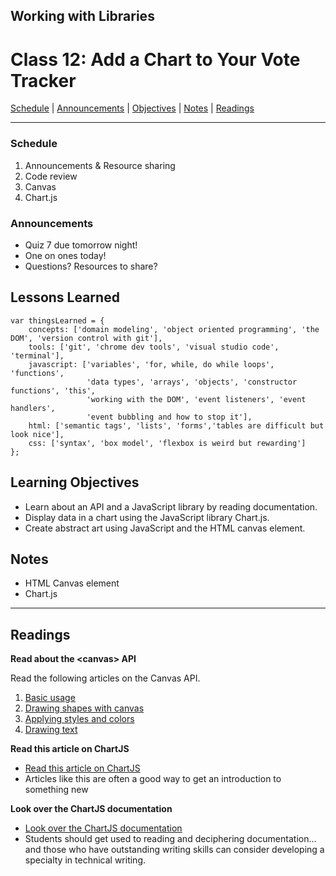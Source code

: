 ## **Working with Libraries**
# Class 12: Add a Chart to Your Vote Tracker

[Schedule](#schedule) | [Announcements](#announcements) | [Objectives](#learning-objectives) | [Notes](#notes) | [Readings](#readings)


<hr></hr>

### Schedule
1. Announcements & Resource sharing
1. Code review
1. Canvas
1. Chart.js

### Announcements
* Quiz 7 due tomorrow night! 
* One on ones today!
* Questions? Resources to share?

## Lessons Learned
```` 
var thingsLearned = {
    concepts: ['domain modeling', 'object oriented programming', 'the DOM', 'version control with git'],
    tools: ['git', 'chrome dev tools', 'visual studio code', 'terminal'],
    javascript: ['variables', 'for, while, do while loops', 'functions',
                 'data types', 'arrays', 'objects', 'constructor functions', 'this', 
                 'working with the DOM', 'event listeners', 'event handlers',
                 'event bubbling and how to stop it'],
    html: ['semantic tags', 'lists', 'forms','tables are difficult but look nice'],
    css: ['syntax', 'box model', 'flexbox is weird but rewarding']
};

````

## Learning Objectives
- Learn about an API and a JavaScript library by reading documentation.
- Display data in a chart using the JavaScript library Chart.js.
- Create abstract art using JavaScript and the HTML canvas element.

## Notes
* HTML Canvas element
* Chart.js

<hr></hr>

## Readings

**Read about the \<canvas\> API**

Read the following articles on the Canvas API.

1. [Basic usage](https://developer.mozilla.org/en-US/docs/Web/API/Canvas_API/Tutorial/Basic_usage)
2. [Drawing shapes with canvas](https://developer.mozilla.org/en-US/docs/Web/API/Canvas_API/Tutorial/Drawing_shapes)
3. [Applying styles and colors](https://developer.mozilla.org/en-US/docs/Web/API/Canvas_API/Tutorial/Applying_styles_and_colors)
4. [Drawing text](https://developer.mozilla.org/en-US/docs/Web/API/Canvas_API/Tutorial/Drawing_text)

**Read this article on ChartJS**

- [Read this article on ChartJS](http://www.webdesignerdepot.com/2013/11/easily-create-stunning-animated-charts-with-chart-js/)
- Articles like this are often a good way to get an introduction to something new

**Look over the ChartJS documentation**

- [Look over the ChartJS documentation](http://www.chartjs.org/docs/)
- Students should get used to reading and deciphering documentation... and those who have outstanding writing skills can consider developing a specialty in technical writing.